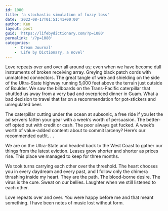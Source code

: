 ```yaml
---
id: 1080
title: 'a stochastic simulation of fuzzy loss'
date: '2022-08-17T01:51:41+00:00'
author: Ken
layout: post
guid: 'https://lifebydictionary.com/?p=1080'
permalink: '/?p=1080'
categories:
    - 'Dream Journal'
    - 'Life by Dictionary, a novel'
---
```


Love repeats over and over all around us; even when we have become dull instruments of broken receiving array. Greying black patch cords with unmatched connectors. The great tangle of wire and shielding on the side of the Ultra-State highway running 5,000 feet above the terrain just outside of Boulder. We saw the billboards on the Trans-Pacific caterpillar that shuttled us away from a very bad and overpriced dinner in Guam. What a bad decision to travel that far on a recommendation for pot-stickers and unregulated beer.

The caterpillar cutting under the ocean at subsonic, a free ride if you let the ad servers fatten your gear with a week’s worth of persuasion. The better-off opted out with credit or cash. The poor always get fucked. A week’s worth of value-added content: about to commit larceny? Here’s our recommended outfit. . .

We are on the Ultra-State and headed back to the West Coast to gather our things from the latest eviction. Leases grow shorter and shorter as prices rise. This place we managed to keep for three months.

We took turns carrying each other over the threshold. The heart chooses you in every daydream and every past, and I follow only the chimera thrashing inside my heart. They are the path. The blood-borne desire. The virus is the cure. Sweat on our bellies. Laughter when we still listened to each other.

Love repeats over and over. You were happy before me and that meant something. I have been notes of music lost without form.